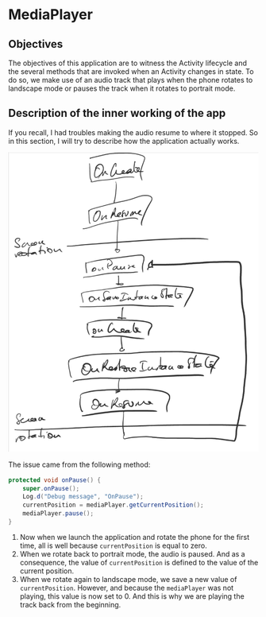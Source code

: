 # MediaPlayer

## Objectives

The objectives of this application are to witness the Activity lifecycle and the several methods that are invoked when an Activity changes in state.
To do so, we make use of an audio track that plays when the phone rotates to landscape mode or pauses the track when it rotates to portrait mode.

## Description of the inner working of the app

If you recall, I had troubles making the audio resume to where it stopped. So in this section, I will try to describe how the application actually works.

![Process](screenshot.jpg)

The issue came from the following method:

``` java
protected void onPause() {
    super.onPause();
    Log.d("Debug message", "OnPause");
    currentPosition = mediaPlayer.getCurrentPosition();
    mediaPlayer.pause();
}
```

1. Now when we launch the application and rotate the phone for the first time, all is well because `currentPosition` is equal to zero.
2. When we rotate back to portrait mode, the audio is paused. And as a consequence, the value of `currentPosition` is defined to the value of the current position.
3. When we rotate again to landscape mode, we save a new value of `currentPosition`. However, and because the `mediaPlayer` was not playing, this value is now set to 0. And this is why we are playing the track back from the beginning.

